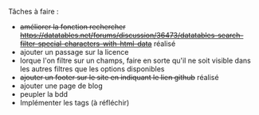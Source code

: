 Tâches à faire :
- ~~améliorer la fonction rechercher https://datatables.net/forums/discussion/36473/datatables-search-filter-special-characters-with-html-data~~ réalisé
- ajouter un passage sur la licence
- lorque l'on filtre sur un champs, faire en sorte qu'il ne soit visible dans les autres filtres que les options disponibles
- ~~ajouter un footer sur le site en indiquant le lien github~~ réalisé
- ajouter une page de blog
- peupler la bdd
- Implémenter les tags (à réfléchir)
